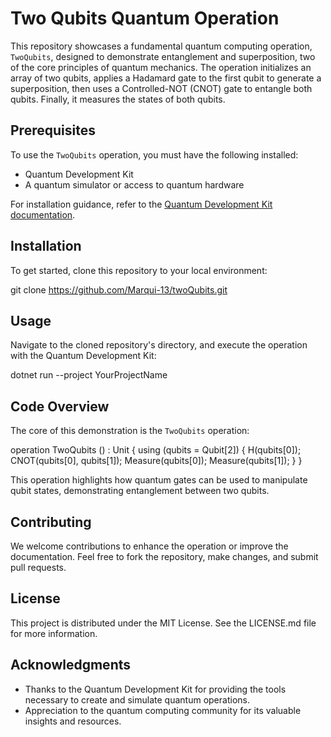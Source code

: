 # Two Qubits Quantum Operation

This repository showcases a fundamental quantum computing operation, `TwoQubits`, designed to demonstrate entanglement and superposition, two of the core principles of quantum mechanics. The operation initializes an array of two qubits, applies a Hadamard gate to the first qubit to generate a superposition, then uses a Controlled-NOT (CNOT) gate to entangle both qubits. Finally, it measures the states of both qubits.

## Prerequisites

To use the `TwoQubits` operation, you must have the following installed:

- Quantum Development Kit
- A quantum simulator or access to quantum hardware

For installation guidance, refer to the [Quantum Development Kit documentation](https://docs.microsoft.com/quantum/).

## Installation

To get started, clone this repository to your local environment:


git clone https://github.com/Marqui-13/twoQubits.git


## Usage

Navigate to the cloned repository's directory, and execute the operation with the Quantum Development Kit:


dotnet run --project YourProjectName


## Code Overview

The core of this demonstration is the `TwoQubits` operation:


operation TwoQubits () : Unit {
    using (qubits = Qubit[2]) {
        H(qubits[0]);
        CNOT(qubits[0], qubits[1]);
        Measure(qubits[0]);
        Measure(qubits[1]);
    }
}


This operation highlights how quantum gates can be used to manipulate qubit states, demonstrating entanglement between two qubits.

## Contributing

We welcome contributions to enhance the operation or improve the documentation. Feel free to fork the repository, make changes, and submit pull requests.

## License

This project is distributed under the MIT License. See the LICENSE.md file for more information.

## Acknowledgments

- Thanks to the Quantum Development Kit for providing the tools necessary to create and simulate quantum operations.
- Appreciation to the quantum computing community for its valuable insights and resources.

